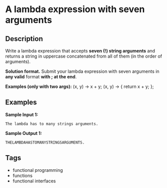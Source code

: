# A lambda expression with seven arguments

## Description
Write a lambda expression that accepts **seven (!) string arguments** and returns a string in uppercase concatenated from all of them (in the order of arguments).

**Solution format.** Submit your lambda expression with seven arguments in **any valid** format **with ; at the end**.

**Examples (only with two args):** (x, y) -> x + y; (x, y) -> { return x + y; };

## Examples
**Sample Input 1:**
```console
The lambda has to many strings arguments.
```

**Sample Output 1:**
```console
THELAMBDAHASTOMANYSTRINGSARGUMENTS.
```

## Tags
- functional programming
- functions
- functional interfaces